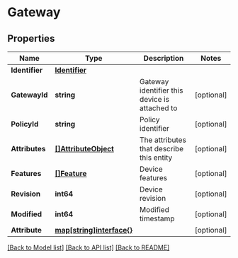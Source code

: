 # Gateway

## Properties

Name | Type | Description | Notes
------------ | ------------- | ------------- | -------------
**Identifier** | [**Identifier**](Identifier.md) |  | 
**GatewayId** | **string** | Gateway identifier this device is attached to | [optional] 
**PolicyId** | **string** | Policy identifier | [optional] 
**Attributes** | [**[]AttributeObject**](AttributeObject.md) | The attributes that describe this entity | [optional] 
**Features** | [**[]Feature**](Feature.md) | Device features | [optional] 
**Revision** | **int64** | Device revision | [optional] 
**Modified** | **int64** | Modified timestamp | [optional] 
**Attribute** | [**map[string]interface{}**](.md) |  | [optional] 

[[Back to Model list]](../README.md#documentation-for-models) [[Back to API list]](../README.md#documentation-for-api-endpoints) [[Back to README]](../README.md)


